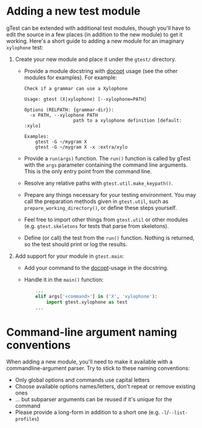 
# Adding a new test module

gTest can be extended with additional test modules, though you'll have
to edit the source in a few places (in addition to the new module) to
get it working. Here's a short guide to adding a new module for an
imaginary `xylophone` test:

1. Create your new module and place it under the `gtest/` directory.
    * Provide a module docstring with [docopt][] usage (see the other
      modules for examples). For example:

      ```
      Check if a grammar can use a Xylophone

      Usage: gtest (X|xylophone) [--xylophone=PATH]

      Options (RELPATH: {grammar-dir}):
        -x PATH, --xylophone PATH
                        path to a xylophone definition [default: :xylo]

      Examples:
          gtest -G ~/mygram X
          gtest -G ~/mygram X -x :extra/xylo
      ```

    * Provide a `run(args)` function. The `run()` function is called by
      gTest with the `args` parameter containing the command line
      arguments. This is the only entry point from the command line.
    * Resolve any relative paths with `gtest.util.make_keypath()`.
    * Prepare any things necessary for your testing environment. You may
      call the preparation methods given in `gtest.util`, such as
      `prepare_working_directory()`, or define these steps yourself.
    * Feel free to import other things from `gtest.util` or other modules
      (e.g. `gtest.skeletons` for tests that parse from skeletons).
    * Define (or call) the test from the `run()` function. Nothing is
      returned, so the test should print or log the results.

2. Add support for your module in `gtest.main`:
    * Add your command to the [docopt][]-usage in the docstring.
    * Handle it in the `main()` function:

        ```python
            ...
            elif args['<command>'] in ('X', 'xylophone'):
                import gtest.xylophone as test
            ...
        ```

# Command-line argument naming conventions

When adding a new module, you'll need to make it available with a
commandline-argument parser. Try to stick to these naming conventions:

* Only global options and commands use capital letters
* Choose available options names/letters, don't repeat or remove existing ones
* ... but subparser arguments can be reused if it's unique for the command
* Please provide a long-form in addition to a short one (e.g.
  `-l`/`--list-profiles`)

[docopt]: http://docopt.org/

